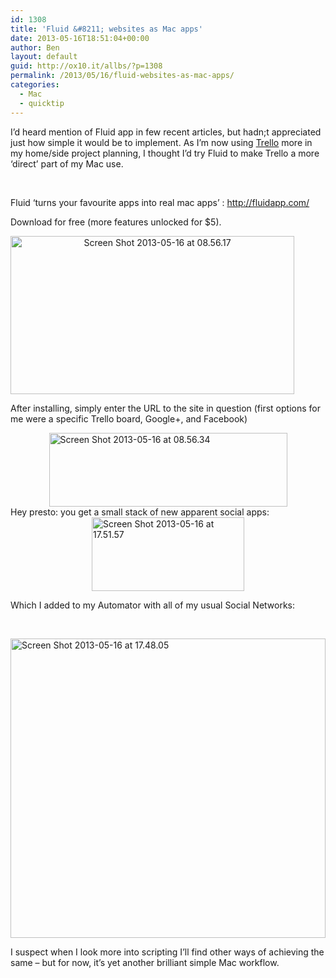 ```yaml
---
id: 1308
title: 'Fluid &#8211; websites as Mac apps'
date: 2013-05-16T18:51:04+00:00
author: Ben
layout: default
guid: http://ox10.it/allbs/?p=1308
permalink: /2013/05/16/fluid-websites-as-mac-apps/
categories:
  - Mac
  - quicktip
---
```

I’d heard mention of Fluid app in few recent articles, but hadn;t appreciated just how simple it would be to implement. As I’m now using <a href="https://trello.com/" target="_blank">Trello</a> more in my home/side project planning, I thought I’d try Fluid to make Trello a more ‘direct’ part of my Mac use.

&nbsp;

Fluid ‘turns your favourite apps into real mac apps’ : <a title="http://fluidapp.com/" href="http://fluidapp.com/" target="_blank">http://fluidapp.com/</a>

Download for free (more features unlocked for $5).

<p style="text-align: center;">
  <a href="http://ox10.it/allbs/wp-content/uploads/2013/05/ScreenShot20130516at08.56.17.png"><img class="aligncenter" style="display: block; border: 0px;" title="Screen Shot 2013-05-16 at 08.56.17" alt="Screen Shot 2013-05-16 at 08.56.17" src="http://ox10.it/allbs/wp-content/uploads/2013/05/ScreenShot20130516at08.56.17_thumb.png" width="454" height="253" border="0" /></a>
</p>

After installing, simply enter the URL to the site in question (first options for me were a specific Trello board, Google+, and Facebook)

[<img style="display: block; float: none; margin-left: auto; margin-right: auto; border: 0px;" title="Screen Shot 2013-05-16 at 08.56.34" alt="Screen Shot 2013-05-16 at 08.56.34" src="http://ox10.it/allbs/wp-content/uploads/2013/05/ScreenShot20130516at08.56.34_thumb.png" width="381" height="118" border="0" />](http://ox10.it/allbs/wp-content/uploads/2013/05/ScreenShot20130516at08.56.34.png) Hey presto: you get a small stack of new apparent social apps:[<img style="display: block; float: none; margin-left: auto; margin-right: auto; border: 0px;" title="Screen Shot 2013-05-16 at 17.51.57" alt="Screen Shot 2013-05-16 at 17.51.57" src="http://ox10.it/allbs/wp-content/uploads/2013/05/ScreenShot20130516at17.51.57_thumb.png" width="244" height="118" border="0" />](http://ox10.it/allbs/wp-content/uploads/2013/05/ScreenShot20130516at17.51.57.png)

Which I added to my Automator with all of my usual Social Networks:

&nbsp;

[<img style="display: block; float: none; margin-left: auto; margin-right: auto; border: 0px;" title="Screen Shot 2013-05-16 at 17.48.05" alt="Screen Shot 2013-05-16 at 17.48.05" src="http://ox10.it/allbs/wp-content/uploads/2013/05/ScreenShot20130516at17.48.05_thumb.png" width="504" height="479" border="0" />](http://ox10.it/allbs/wp-content/uploads/2013/05/ScreenShot20130516at17.48.05.png)

I suspect when I look more into scripting I’ll find other ways of achieving the same – but for now, it’s yet another brilliant simple Mac workflow.